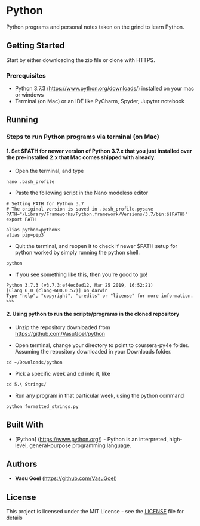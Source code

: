 # Python

Python programs and personal notes taken on the grind to learn Python.

## Getting Started

Start by either downloading the zip file or clone with HTTPS.

### Prerequisites

* Python 3.7.3 (https://www.python.org/downloads/) installed on your mac or windows
* Terminal (on Mac) or an IDE like PyCharm, Spyder, Jupyter notebook


## Running

### Steps to run Python programs via terminal (on Mac)

#### 1. Set $PATH for newer version of Python 3.7.x that you just installed over the pre-installed 2.x that Mac comes shipped with already.

* Open the terminal, and type 
```
nano .bash_profile
```

* Paste the following script in the Nano modeless editor
```
# Setting PATH for Python 3.7
# The original version is saved in .bash_profile.pysave
PATH="/Library/Frameworks/Python.framework/Versions/3.7/bin:${PATH}"
export PATH

alias python=python3
alias pip=pip3
```

* Quit the terminal, and reopen it to check if newer $PATH setup for python worked by simply running the python shell.
```
python
```

* If you see something like this, then you're good to go!
```
Python 3.7.3 (v3.7.3:ef4ec6ed12, Mar 25 2019, 16:52:21) 
[Clang 6.0 (clang-600.0.57)] on darwin
Type "help", "copyright", "credits" or "license" for more information.
>>> 
```

#### 2. Using python to run the scripts/programs in the cloned repository

* Unzip the repository downloaded from https://github.com/VasuGoel/python

* Open terminal, change your directory to point to coursera-py4e folder. Assuming the repository downloaded in your Downloads folder.
```
cd ~/Downloads/python
```
* Pick a specific week and cd into it, like
```
cd 5.\ Strings/
```

* Run any program in that particular week, using the python command
```
python formatted_strings.py
```

## Built With

* [Python] (https://www.python.org/) - Python is an interpreted, high-level, general-purpose programming language.

## Authors

* **Vasu Goel** (https://github.com/VasuGoel)

## License

This project is licensed under the MIT License - see the [LICENSE](https://github.com/VasuGoel/python/blob/master/LICENSE) file for details
